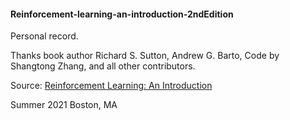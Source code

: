 #### Reinforcement-learning-an-introduction-2ndEdition
Personal record. 

Thanks book author Richard S. Sutton, Andrew G. Barto, Code by Shangtong Zhang, and all other 
contributors.

Source: [Reinforcement Learning: An Introduction](http://incompleteideas.net/book/the-book-2nd.html)

Summer 2021 Boston, MA